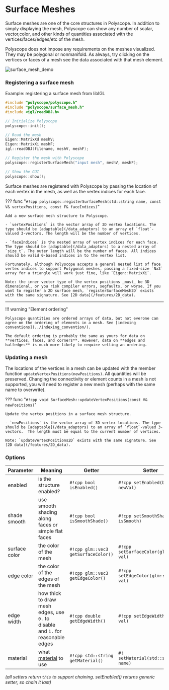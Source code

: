 # Surface Meshes

Surface meshes are one of the core structures in Polyscope. In addition to simply displaying the mesh, Polyscope can show any number of scalar, vector,color, and other kinds of quantities associated with the vertices/faces/edges/etc of the mesh.

Polyscope does not impose any requirements on the meshes visualized. They may be polygonal or nonmanifold.  As always, try clicking on the vertices or faces of a mesh see the data associated with that mesh element.

![surface_mesh_demo](../../media/mesh_demo.gif)

### Registering a surface mesh

Example: registering a surface mesh from libIGL
```cpp
#include "polyscope/polyscope.h"
#include "polyscope/surface_mesh.h"
#include <igl/readOBJ.h>

// Initialize Polyscope
polyscope::init();

// Read the mesh
Eigen::MatrixXd meshV;
Eigen::MatrixXi meshF;
igl::readOBJ(filename, meshV, meshF);

// Register the mesh with Polyscope
polyscope::registerSurfaceMesh("input mesh", meshV, meshF);

// Show the GUI
polyscope::show();
```

Surface meshes are registered with Polyscope by passing the location of each vertex in the mesh, as well as the vertex indices for each face.

??? func "`#!cpp polyscope::registerSurfaceMesh(std::string name, const V& vertexPositions, const F& faceIndices)`"

    Add a new surface mesh structure to Polyscope.

    - `vertexPositions` is the vector array of 3D vertex locations. The type should be [adaptable](/data_adaptors) to an array of `float`-valued 3-vectors. The length will be the number of vertices.

    - `faceIndices` is the nested array of vertex indices for each face. The type should be [adaptable](/data_adaptors) to a nested array of `size_t`. The outer length will be the number of faces. All indices should be valid 0-based indices in to the vertex list.

    Fortunately, although Polyscope accepts a general nested list of face vertex indices to support Polygonal meshes, passing a fixed-size `Nx3` array for a triangle will work just fine, like `Eigen::MatrixXi`.
    
    Note: the inner vector type of the vertex positions _must_ be 3D dimensional, or you risk compiler errors, segfaults, or worse. If you want to register a 2D surface mesh, `registerSurfaceMesh2D` exists with the same signature. See [2D data](/features/2D_data).

---

!!! warning "Element ordering"

    Polyscope quantities are ordered arrays of data, but not everone can agree on the ordering of elements in a mesh. See [indexing conventions](../indexing_convention/).

    The default ordering is probably the same as yours for data on **vertices, faces, and corners**. However, data on **edges and halfedges** is much more likely to require setting an ordering.


### Updating a mesh

The locations of the vertices in a mesh can be updated with the member function `updateVertexPositions(newPositions)`. All quantities will be preserved. Changing the connectivity or element counts in a mesh is not supported, you will need to register a new mesh (perhaps with the same name to overwrite).


??? func "`#!cpp void SurfaceMesh::updateVertexPositions(const V& newPositions)`"

    Update the vertex positions in a surface mesh structure.

    - `newPositions` is the vector array of 3D vertex locations. The type should be [adaptable](/data_adaptors) to an array of `float`-valued 3-vectors.  The length must be equal to the current number of vertices.

    Note: `updateVertexPositions2D` exists with the same signature. See [2D data](/features/2D_data).

### Options


**Parameter** | **Meaning** | **Getter** | **Setter** | **Persistent?**
--- | --- | --- | --- | ---
enabled | is the structure enabled? | `#!cpp bool isEnabled()` | `#!cpp setEnabled(bool newVal)` | [yes](/basics/parameters/#persistent-values)
shade smooth | use smooth shading along faces or simple flat faces | `#!cpp bool isSmoothShade()` | `#!cpp setSmoothShade(bool isSmooth)` | [yes](/basics/parameters/#persistent-values)
surface color | the color of the mesh | `#!cpp glm::vec3 getSurfaceColor()` | `#!cpp setSurfaceColor(glm::vec3 val)` | [yes](/basics/parameters/#persistent-values)
edge color | the color of the edges of the mesh | `#!cpp glm::vec3 getEdgeColor()` | `#!cpp setEdgeColor(glm::vec3 val)` | [yes](/basics/parameters/#persistent-values)
edge width | how thick to draw mesh edges, use `0.` to disable and `1.` for reasonable edges | `#!cpp double getEdgeWidth()` | `#!cpp setEdgeWidth(double val)` | [yes](/basics/parameters/#persistent-values)
material | what [material](/features/materials) to use | `#!cpp std::string getMaterial()` | `#! setMaterial(std::string name)` | [yes](/basics/parameters/#persistent-values) |

_(all setters return `this` to support chaining. setEnabled() returns generic setter, so chain it last)_
